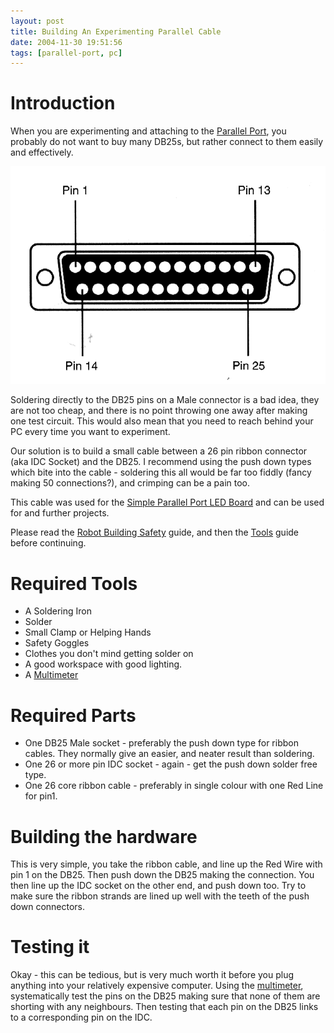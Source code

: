 ```yaml
---
layout: post
title: Building An Experimenting Parallel Cable
date: 2004-11-30 19:51:56
tags: [parallel-port, pc]
---
```

# Introduction

When you are experimenting and attaching to the <a class="wiki" href="/wiki/parallel_port.html" title="Parallel Port">Parallel Port</a>, you probably do not want to buy many DB25s, but rather connect to them easily and effectively.

<img class="img-responsive" src="/galleries/gallery-1-common-images/119-parallel.gif"/>

Soldering directly to the DB25 pins on a Male connector is a bad idea, they are not too cheap, and there is no point throwing one away after making one test circuit. This would also mean that you need to reach behind your PC every time you want to experiment.

Our solution is to build a small cable between a 26 pin ribbon connector (aka IDC Socket) and the DB25. I recommend using the push down types which bite into the cable - soldering this all would be far too fiddly (fancy making 50 connections?), and crimping can be a pain too.

This cable was used for the [Simple Parallel Port LED Board](2004/11/05/simple-parallel-port-led.html) and can be used for  and further projects.

Please read the <a class="wiki" href="/wiki/robot_building_safety.html" title="Building robots can be dangerous - tips to help your safety">Robot Building Safety</a> guide, and then the <a class="wiki" href="/wiki/robot_tools.html" title="Tools that are often required to get started in robot building">Tools</a> guide before continuing.

# Required Tools

*  A Soldering Iron
*  Solder
*  Small Clamp or Helping Hands
*  Safety Goggles
*  Clothes you don't mind getting solder on
*  A good workspace with good lighting.
*  A <a class="wiki" href="/wiki/multimeter.html" title="MultiMeter">Multimeter</a>

# Required Parts

*  One DB25 Male socket - preferably the push down type for ribbon cables. They normally give an easier, and neater result than soldering.
*  One 26 or more pin IDC socket - again - get the push down solder free type.
*  One 26 core ribbon cable - preferably in single colour with one Red Line for pin1.


# Building the hardware

This is very simple, you take the ribbon cable, and line up the Red Wire with pin 1 on the DB25. Then push down the DB25 making the connection. You then line up the IDC socket on the other end, and push down too. Try to make sure the ribbon strands are lined up well with the teeth of the push down connectors.

# Testing it

Okay - this can be tedious, but is very much worth it before you plug anything into your relatively expensive computer. Using the <a class="wiki" href="/wiki/multimeter.html" title="MultiMeter">multimeter</a>, systematically test the pins on the DB25 making sure that none of them are shorting with any neighbours. Then testing that each pin on the DB25 links to a corresponding pin on the IDC.

